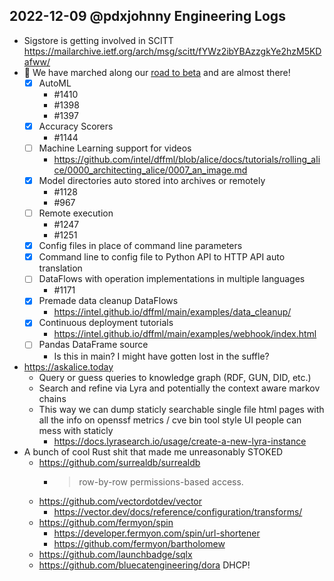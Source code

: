 ## 2022-12-09 @pdxjohnny Engineering Logs

- Sigstore is getting involved in SCITT https://mailarchive.ietf.org/arch/msg/scitt/fYWz2ibYBAzzgkYe2hzM5KDafww/
- :smiling_face_with_tear: We have marched along our [road to beta](https://intel.github.io/dffml/main/news/0_4_0_alpha_release.html) and are almost there!
  - [x] AutoML
    - #1410
    - #1398
    - #1397
  - [x] Accuracy Scorers
    - #1144
  - [ ] Machine Learning support for videos
    - https://github.com/intel/dffml/blob/alice/docs/tutorials/rolling_alice/0000_architecting_alice/0007_an_image.md
  - [x] Model directories auto stored into archives or remotely
    - #1128
    - #967
  - [ ] Remote execution
    - #1247
    - #1251
  - [x] Config files in place of command line parameters
  - [x] Command line to config file to Python API to HTTP API auto translation
  - [ ] DataFlows with operation implementations in multiple languages
    - #1171
  - [x] Premade data cleanup DataFlows
    - https://intel.github.io/dffml/main/examples/data_cleanup/
  - [x] Continuous deployment tutorials
    - https://intel.github.io/dffml/main/examples/webhook/index.html
  - [ ] Pandas DataFrame source
    - Is this in main? I might have gotten lost in the suffle?
- https://askalice.today
  - Query or guess queries to knowledge graph (RDF, GUN, DID, etc.)
  - Search and refine via Lyra and potentially the context aware markov chains
  - This way we can dump staticly searchable single file html pages with all the info on openssf metrics / cve bin tool style UI people can mess with staticly
    - https://docs.lyrasearch.io/usage/create-a-new-lyra-instance
- A bunch of cool Rust shit that made me unreasonably STOKED
  - https://github.com/surrealdb/surrealdb
    - > row-by-row permissions-based access.
  - https://github.com/vectordotdev/vector
    - https://vector.dev/docs/reference/configuration/transforms/
  - https://github.com/fermyon/spin
    - https://developer.fermyon.com/spin/url-shortener
    - https://github.com/fermyon/bartholomew
  - https://github.com/launchbadge/sqlx
  - https://github.com/bluecatengineering/dora DHCP!